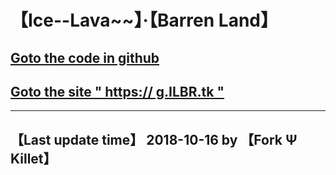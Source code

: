 # 【Ice--Lava~~】·【Barren Land】
## [Goto the code in github](https://github.com/ForkFG/ForkFG.github.io/blob/master/index.html)  
## [Goto the site " https:// g.ILBR.tk "](https://g.ILBR.tk)  


---

## 【Last update time】 2018-10-16 by 【Fork Ψ Killet】
